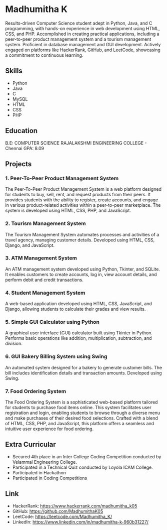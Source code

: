 # Madhumitha K
Results-driven Computer Science student adept in Python, Java, and C programming, with hands-on experience in web development using HTML, CSS, and PHP. Accomplished in creating practical applications, including a peer-to-peer product management system and a tourism management system. Proficient in database management and GUI development. Actively engaged on platforms like HackerRank, GitHub, and LeetCode, showcasing a commitment to continuous learning.
## Skills
- Python
- Java
- C
- MySQL
- HTML
- CSS
- PHP
## Education
B.E: COMPUTER SCIENCE
RAJALAKSHMI ENGINEERING COLLEGE - Chennai
GPA: 8.09
## Projects
### 1. Peer-To-Peer Product Management System
The Peer-To-Peer Product Management System is a web platform designed for students to buy, sell, rent, and request products from their peers. It provides students with the ability to register, create accounts, and engage in various product-related activities within a peer-to-peer marketplace. The system is developed using HTML, CSS, PHP, and JavaScript.
### 2. Tourism Management System
The Tourism Management System automates processes and activities of a travel agency, managing customer details. Developed using HTML, CSS, Django, and JavaScript.
### 3. ATM Management System
An ATM management system developed using Python, Tkinter, and SQLite. It enables customers to create accounts, log in, view account details, and perform debit and credit transactions.
### 4. Student Management System
A web-based application developed using HTML, CSS, JavaScript, and Django, allowing students to calculate their grades and view results.
### 5. Simple GUI Calculator using Python
A graphical user interface (GUI) calculator built using Tkinter in Python. Performs basic operations like addition, multiplication, subtraction, and division.
### 6. GUI Bakery Billing System using Swing
An automated system designed for a bakery to generate customer bills. The bill includes identification details and transaction amounts. Developed using Swing.
### 7. Food Ordering System 
The Food Ordering System is a sophisticated web-based platform tailored for students to purchase food items online. This system facilitates user registration and login, enabling students to browse through a diverse menu and make purchases of their desired food selections. Crafted with a blend of HTML, CSS, PHP, and JavaScript, this platform offers a seamless and intuitive user experience for food ordering.

## Extra Curricular
- Secured 4th place in an Inter College Coding Competition conducted by Velammal Engineering College.
- Participated in a Technical Quiz conducted by Loyola ICAM College.
- Participated in Hackathon
- Participated in Coding Competitions
## Link
- HackerRank: https://www.hackerrank.com/madhumitha_k05 
- GitHub: https://github.com/MadhumithaK05
- LeetCode: https://leetcode.com/Madhumitha_K/
- LinkedIn: https://www.linkedin.com/in/madhumitha-k-960b31227/
